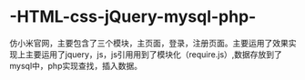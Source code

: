 # -HTML-css-jQuery-mysql-php-
仿小米官网，主要包含了三个模块，主页面，登录，注册页面。主要运用了效果实现上主要运用了jquery，js，js引用用到了模块化（require.js）,数据存放到了mysql中，php实现查找，插入数据。   
